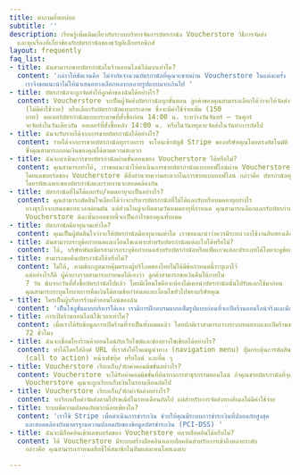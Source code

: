 ```yaml
---
title: คำถามที่พบบ่อย
subtitle: ''
description: เรียนรู้เพิ่มเติมเกี่ยวกับระบบบริหารจัดการบัตรกำนัล Voucherstore วิธีการจัดส่ง
  และทุกเรื่องที่เกี่ยวข้องกับบัตรกำนัลของขวัญอิเล็กทรอนิกส์
layout: frequently
faq_list:
- title: ฉันสามารถขายบัตรกำนัลในร้านออนไลน์ได้มากเท่าใด?
  content: 'กล่าวให้ชัดเจนคือ ไม่จำกัดจำนวนบัตรกำนัลที่คุณจะขายผ่าน Voucherstore ในแต่ละครั้ง
    เราจึงขอแนะนำไม่ให้นำเสนอทางเลือกหลากหลายรูปแบบมากเกินไป '
- title: บัตรกำนัลจะถูกจัดส่งให้ลูกค้าของฉันได้อย่างไร?
  content: Voucherstore จะเป็นผู้จัดส่งบัตรกำนัลทุกขั้นตอน ลูกค้าของคุณสามารถเลือกได้ว่าจะให้จัดส่งบัตรกำนัลทางอีเมล
    (ไม่มีค่าใช้จ่าย) หรือเลือกรับบัตรกำนัลแบบกระดาษ ซึ่งจะมีค่าใช้จ่ายเพิ่ม (150
    บาท) ออเดอร์บัตรกำนัลแบบกระดาษที่สั่งซื้อก่อน 14:00 น. ระหว่างวันจันทร์ – วันศุกร์
    จะจัดส่งในวันเดียวกัน ออเดอร์ที่สั่งซื้อหลัง 14:00 น. หรือในวันหยุดจะจัดส่งในวันทำการถัดไป
- title: ฉันจะรับรายได้จากการขายบัตรกำนัลได้อย่างไร?
  content: รายได้จากการขายบัตรกำนัลทุกรายการ จะโอนเข้าบัญชี Stripe ของบริษัทคุณโดยตรงอัตโนมัติ
    ซึ่งคุณสามารถถอนเงินของคุณได้ตามความสะดวก
- title: ฉันจะดำเนินการขายบัตรกำนัลผ่านขั้นตอนของ Voucherstore ได้หรือไม่?
  content: คุณสามารถทำได้, เราขอแนะนำให้ดำเนินการขายบัตรกำนัลแบบออฟไลน์ผ่าน Voucherstore
    โดยแดชบอร์ดของ Voucherstore มีสิ่งอำนวยความสะดวกในการขายแบบออฟไลน์ กล่าวคือ บัตรกำนัลทุกอย่างของคุณจะผ่านการยืนยันความถูกต้องและแลกรับได้ในที่เดียว
    โดยรหัสเฉพาะของบัตรกำนัลและรายงานจะสอดคล้องกัน
- title: บัตรกำนัลที่ไม่ได้แลกรับ/หมดอายุจะเป็นอย่างไร?
  content: คุณสามารถตัดสินใจเลือกได้ว่าจะบริหารบัตรกำนัลที่ไม่ได้แลกรับหรือหมดอายุอย่างไร
    บางธุรกิจจะเสนอขยายเวลาผ่อนผัน แต่ส่วนใหญ่จะยึดตามวันหมดอายุที่กำหนด คุณสามารถเลือกแลกรับบัตรกำนัลที่หมดอายุได้จากแดชบอร์ดของ
    Voucherstore มิฉะนั้นยอดขายนี้จะเป็นกำไรของคุณทั้งหมด
- title: บัตรกำนัลมีอายุนานเท่าใด?
  content: คุณเป็นผู้ตัดสินใจว่าจะให้บัตรกำนัลมีอายุนานเท่าใด เราขอแนะนำว่าควรมีระยะเวลาใช้งานสิบสองเดือน
- title: ฉันสามารถระบุข้อกำหนดและเงื่อนไขเฉพาะสำหรับบัตรกำนัลแต่ละใบได้หรือไม่?
  content: ได้, บริษัทพันธมิตรสามารถระบุข้อกำหนดสำหรับบัตรกำนัลหรือแพ็คเกจแต่ละประเภทได้โดยจะดูข้อกำหนดและเงื่อนไขทั้งหมดได้ที่จุดขายและบนบัตรกำนัล
- title: สามารถขอคืนบัตรกำนัลได้หรือไม่?
  content: ไม่ได้, ตามข้อกฎหมายคุ้มครองผู้บริโภคของไทยไม่ได้มีข้อกำหนดนี้ระบุเอาไว้
    แต่อย่างไรก็ดี ผู้ค้าบางรายสามารถกำหนดได้เองว่า ลูกค้าสามารถขอเงินคืนได้ภายใน
    7 วัน นับจากวันที่สั่งซื้อบัตรกำนัลไปแล้ว โดยมีเงื่อนไขคือจะต้องไม่เคยนำบัตรกำนัลนั้นไปรับแลกใช้มาก่อน
    คุณสามารถระบุนโยบายการคืนเงินได้ตามข้อกำหนดและเงื่อนไขทั่วไปของบริษัทคุณ
- title: ใครเป็นผู้บริหารร้านค้าออนไลน์ของฉัน
  content: 'เป็นโซลูชั่นแบบบริหารได้เอง เรามีการฝึกอบรมแบบเต็มรูปแบบก่อนที่จะเปิดร้านออนไลน์จริงและมีการสนับสนุนครบวงจรตลอดการให้บริการ '
- title: การเปิดร้านออนไลน์ใช้เวลาเท่าใด?
  content: เมื่อเราได้รับข้อมูลการเปิดร้านที่จำเป็นทั้งหมดแล้ว โดยปกติเราสามารถวางระบบทดสอบและเปิดร้านของคุณได้ภายใน
    72 ชั่วโมง
- title: ฉันจะเชื่อมโยงร้านค้าออนไลน์กับเว็บไซต์และช่องทางโซเชียลได้อย่างไร?
  content: ทำได้โดยใส่ลิงค์ URL ที่เราส่งให้ในเมนูนำทาง (navigation menu) ปุ่มกระตุ้นการตัดสินใจ
    (call to action) หน้าเฟซบุ๊ค หรือไลน์ และอื่น ๆ
- title: Voucherstore เรียกเก็บ/หักค่าคอมมิชชั่นอย่างไร?
  content: Voucherstore จะได้รับค่าคอมมิชชั่นที่ต้นทางการทำธุรกรรมออนไลน์ ถ้าคุณขายบัตรกำนัลที่จุดขายและรับชำระเงินนอก
    Voucherstore คุณจะถูกเรียกเก็บเงินในรอบเดือนถัดไป
- title: Voucherstore เรียกเก็บ/หักค่าจัดส่งอย่างไร?
  content: จะเรียกเก็บค่าจัดส่งตามไปรษณีย์ในรอบเดือนถัดไป แต่สำหรับการจัดส่งทางอีเมลไม่มีค่าใช้จ่าย
- title: ระบบมีความปลอดภัยมากน้อยเพียงใด?
  content: 'เราใช้ Stripe เพื่อดำเนินการชำระเงิน ช่วยให้คุณมีระบบการชำระเงินที่ปลอดภัยสูงสุด
    และสอดคล้องกับมาตรฐานความปลอดภัยของข้อมูลบัตรชำระเงิน (PCI-DSS) '
- title: ฉันจะมีล็อคอินเข้าแดชบอร์ดของ Voucherstore หลายล็อคอินได้หรือไม่?
  content: ได้ Voucherstore มีระบบสร้างล็อคอินหลายล็อคอินสำหรับการเข้าถึงหลายระดับ
    กล่าวคือ คุณสามารถกำหนดสิทธิ์ให้สมาชิกในทีมแต่ละคนโดยเฉพาะ

---
```


